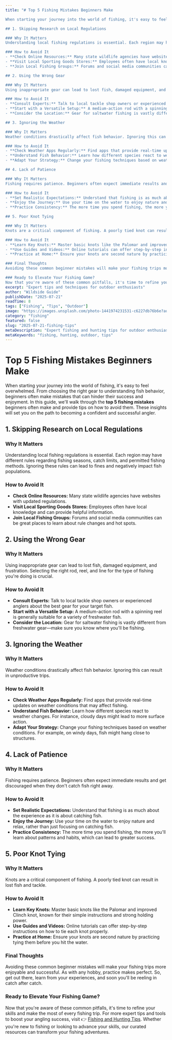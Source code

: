 ```yaml
---
title: "# Top 5 Fishing Mistakes Beginners Make

When starting your journey into the world of fishing, it's easy to feel overwhelmed. From choosing the right gear to understanding fish behavior, beginners often make mistakes that can hinder their success and enjoyment. In this guide, we'll walk through the **top 5 fishing mistakes** beginners often make and provide tips on how to avoid them. These insights will set you on the path to becoming a confident and successful angler.

## 1. Skipping Research on Local Regulations

### Why It Matters
Understanding local fishing regulations is essential. Each region may have different rules regarding fishing seasons, catch limits, and permitted fishing methods. Ignoring these rules can lead to fines and negatively impact fish populations.

### How to Avoid It
- **Check Online Resources:** Many state wildlife agencies have websites with updated regulations.
- **Visit Local Sporting Goods Stores:** Employees often have local knowledge and can provide helpful information.
- **Join Local Fishing Groups:** Forums and social media communities can be great places to learn about rule changes and hot spots.

## 2. Using the Wrong Gear

### Why It Matters
Using inappropriate gear can lead to lost fish, damaged equipment, and frustration. Selecting the right rod, reel, and line for the type of fishing you're doing is crucial.

### How to Avoid It
- **Consult Experts:** Talk to local tackle shop owners or experienced anglers about the best gear for your target fish.
- **Start with a Versatile Setup:** A medium-action rod with a spinning reel is generally suitable for a variety of freshwater fish.
- **Consider the Location:** Gear for saltwater fishing is vastly different from freshwater gear—make sure you know where you'll be fishing.

## 3. Ignoring the Weather

### Why It Matters
Weather conditions drastically affect fish behavior. Ignoring this can result in unproductive trips.

### How to Avoid It
- **Check Weather Apps Regularly:** Find apps that provide real-time updates on weather conditions that may affect fishing.
- **Understand Fish Behavior:** Learn how different species react to weather changes. For instance, cloudy days might lead to more surface action.
- **Adapt Your Strategy:** Change your fishing techniques based on weather conditions. For example, on windy days, fish might hang close to structures.

## 4. Lack of Patience

### Why It Matters
Fishing requires patience. Beginners often expect immediate results and get discouraged when they don't catch fish right away.

### How to Avoid It
- **Set Realistic Expectations:** Understand that fishing is as much about the experience as it is about catching fish.
- **Enjoy the Journey:** Use your time on the water to enjoy nature and relax, rather than just focusing on catching fish.
- **Practice Consistency:** The more time you spend fishing, the more you'll learn about patterns and habits, which can lead to greater success.

## 5. Poor Knot Tying

### Why It Matters
Knots are a critical component of fishing. A poorly tied knot can result in lost fish and tackle.

### How to Avoid It
- **Learn Key Knots:** Master basic knots like the Palomar and improved Clinch knot, known for their simple instructions and strong holding power.
- **Use Guides and Videos:** Online tutorials can offer step-by-step instructions on how to tie each knot properly.
- **Practice at Home:** Ensure your knots are second nature by practicing tying them before you hit the water.

### Final Thoughts
Avoiding these common beginner mistakes will make your fishing trips more enjoyable and successful. As with any hobby, practice makes perfect. So, get out there, learn from your experiences, and soon you'll be reeling in catch after catch.

### Ready to Elevate Your Fishing Game?
Now that you're aware of these common pitfalls, it's time to refine your skills and make the most of every fishing trip. For more expert tips and tools to boost your angling success, visit 👉 [Fishing and Hunting Tips](https://www.fishingandhuntingtips.com/tools). Whether you're new to fishing or looking to advance your skills, our curated resources can transform your fishing adventures."
excerpt: "Expert tips and techniques for outdoor enthusiasts"
author: "Wildside Guide"
publishDate: "2025-07-21"
readTime: 8
tags: ["Fishing", "Tips", "Outdoor"]
image: "https://images.unsplash.com/photo-1441974231531-c6227db76b6e?auto=format&fit=crop&w=800&q=80"
category: "fishing"
featured: false
slug: "2025-07-21-fishing-tips"
metaDescription: "Expert fishing and hunting tips for outdoor enthusiasts"
metaKeywords: "fishing, hunting, outdoor, tips"
---
```

# Top 5 Fishing Mistakes Beginners Make

When starting your journey into the world of fishing, it's easy to feel overwhelmed. From choosing the right gear to understanding fish behavior, beginners often make mistakes that can hinder their success and enjoyment. In this guide, we'll walk through the **top 5 fishing mistakes** beginners often make and provide tips on how to avoid them. These insights will set you on the path to becoming a confident and successful angler.

## 1. Skipping Research on Local Regulations

### Why It Matters
Understanding local fishing regulations is essential. Each region may have different rules regarding fishing seasons, catch limits, and permitted fishing methods. Ignoring these rules can lead to fines and negatively impact fish populations.

### How to Avoid It
- **Check Online Resources:** Many state wildlife agencies have websites with updated regulations.
- **Visit Local Sporting Goods Stores:** Employees often have local knowledge and can provide helpful information.
- **Join Local Fishing Groups:** Forums and social media communities can be great places to learn about rule changes and hot spots.

## 2. Using the Wrong Gear

### Why It Matters
Using inappropriate gear can lead to lost fish, damaged equipment, and frustration. Selecting the right rod, reel, and line for the type of fishing you're doing is crucial.

### How to Avoid It
- **Consult Experts:** Talk to local tackle shop owners or experienced anglers about the best gear for your target fish.
- **Start with a Versatile Setup:** A medium-action rod with a spinning reel is generally suitable for a variety of freshwater fish.
- **Consider the Location:** Gear for saltwater fishing is vastly different from freshwater gear—make sure you know where you'll be fishing.

## 3. Ignoring the Weather

### Why It Matters
Weather conditions drastically affect fish behavior. Ignoring this can result in unproductive trips.

### How to Avoid It
- **Check Weather Apps Regularly:** Find apps that provide real-time updates on weather conditions that may affect fishing.
- **Understand Fish Behavior:** Learn how different species react to weather changes. For instance, cloudy days might lead to more surface action.
- **Adapt Your Strategy:** Change your fishing techniques based on weather conditions. For example, on windy days, fish might hang close to structures.

## 4. Lack of Patience

### Why It Matters
Fishing requires patience. Beginners often expect immediate results and get discouraged when they don't catch fish right away.

### How to Avoid It
- **Set Realistic Expectations:** Understand that fishing is as much about the experience as it is about catching fish.
- **Enjoy the Journey:** Use your time on the water to enjoy nature and relax, rather than just focusing on catching fish.
- **Practice Consistency:** The more time you spend fishing, the more you'll learn about patterns and habits, which can lead to greater success.

## 5. Poor Knot Tying

### Why It Matters
Knots are a critical component of fishing. A poorly tied knot can result in lost fish and tackle.

### How to Avoid It
- **Learn Key Knots:** Master basic knots like the Palomar and improved Clinch knot, known for their simple instructions and strong holding power.
- **Use Guides and Videos:** Online tutorials can offer step-by-step instructions on how to tie each knot properly.
- **Practice at Home:** Ensure your knots are second nature by practicing tying them before you hit the water.

### Final Thoughts
Avoiding these common beginner mistakes will make your fishing trips more enjoyable and successful. As with any hobby, practice makes perfect. So, get out there, learn from your experiences, and soon you'll be reeling in catch after catch.

### Ready to Elevate Your Fishing Game?
Now that you're aware of these common pitfalls, it's time to refine your skills and make the most of every fishing trip. For more expert tips and tools to boost your angling success, visit 👉 [Fishing and Hunting Tips](https://www.fishingandhuntingtips.com/tools). Whether you're new to fishing or looking to advance your skills, our curated resources can transform your fishing adventures.